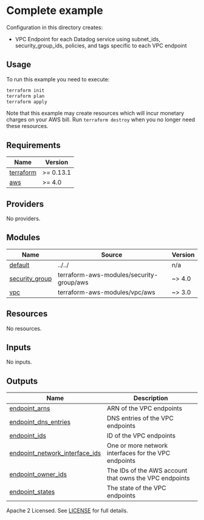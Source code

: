 # Complete example

Configuration in this directory creates:

* VPC Endpoint for each Datadog service using subnet_ids, security_group_ids, policies, and tags specific to each VPC endpoint

## Usage

To run this example you need to execute:

```bash
terraform init
terraform plan
terraform apply
```

Note that this example may create resources which will incur monetary charges on your AWS bill. Run `terraform destroy` when you no longer need these resources.

<!-- markdownlint-disable -->
<!-- BEGINNING OF PRE-COMMIT-TERRAFORM DOCS HOOK -->
## Requirements

| Name | Version |
|------|---------|
| <a name="requirement_terraform"></a> [terraform](#requirement\_terraform) | >= 0.13.1 |
| <a name="requirement_aws"></a> [aws](#requirement\_aws) | >= 4.0 |

## Providers

No providers.

## Modules

| Name | Source | Version |
|------|--------|---------|
| <a name="module_default"></a> [default](#module\_default) | ../../ | n/a |
| <a name="module_security_group"></a> [security\_group](#module\_security\_group) | terraform-aws-modules/security-group/aws | ~> 4.0 |
| <a name="module_vpc"></a> [vpc](#module\_vpc) | terraform-aws-modules/vpc/aws | ~> 3.0 |

## Resources

No resources.

## Inputs

No inputs.

## Outputs

| Name | Description |
|------|-------------|
| <a name="output_endpoint_arns"></a> [endpoint\_arns](#output\_endpoint\_arns) | ARN of the VPC endpoints |
| <a name="output_endpoint_dns_entries"></a> [endpoint\_dns\_entries](#output\_endpoint\_dns\_entries) | DNS entries of the VPC endpoints |
| <a name="output_endpoint_ids"></a> [endpoint\_ids](#output\_endpoint\_ids) | ID of the VPC endpoints |
| <a name="output_endpoint_network_interface_ids"></a> [endpoint\_network\_interface\_ids](#output\_endpoint\_network\_interface\_ids) | One or more network interfaces for the VPC endpoints |
| <a name="output_endpoint_owner_ids"></a> [endpoint\_owner\_ids](#output\_endpoint\_owner\_ids) | The IDs of the AWS account that owns the VPC endpoints |
| <a name="output_endpoint_states"></a> [endpoint\_states](#output\_endpoint\_states) | The state of the VPC endpoints |
<!-- END OF PRE-COMMIT-TERRAFORM DOCS HOOK -->
<!-- markdownlint-restore -->

Apache 2 Licensed. See [LICENSE](https://github.com/credsimple/terraform-aws-datadog-vpc-endpoints/tree/master/LICENSE) for full details.
